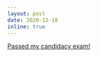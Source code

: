 ```yaml
---
layout: post
date: 2020-12-18
inline: true
---
```


<a href="/blog/2020/candidacy/">Passed my candidacy exam!</a> 
